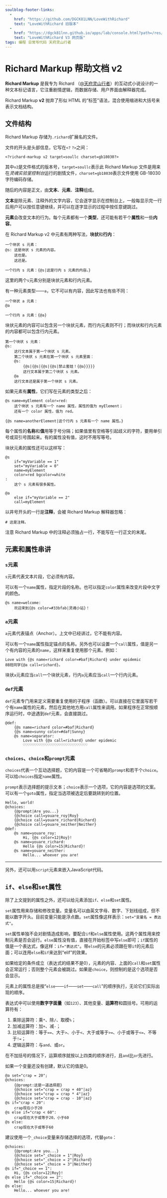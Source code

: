 ```yaml
---
soulblog-footer-links:
  -
    href: "https://github.com/DGCK81LNN/LoveWithRichard"
    text: "LoveWithRichard 旧版本"
  -
    href: "https://dgck81lnn.github.io/apps/lab/console.html?path=/res/down/SoulLC/LoveWithRichard.soullc.mjs"
    text: "LoveWithRichard V3 网页版"
tags: 编程 日常写代码 天府灵山行者
---
```


# Richard Markup 帮助文档 v2

**Richard Markup** 是我专为 Richard （[@天府灵山行者](https://space.bilibili.com/300711293)）的互动式小说设计的一种文本标记语言，它注重剧情逻辑，而数据存储、用户界面由解释器完成。

Richard Markup **v2** 抛弃了形似 HTML 的“标签”语法，混合使用缩进和大括号来表示文档结构。


## 文件结构

Richard Markup 存储为`.richard`扩展名的文件。

文件的开头是头部信息，它写在`<?` `?>`之间：

```
<?richard-markup v2 target=soullc charset=gb18030?>
```

其中`v2`是文件格式的版本号，`target=soullc`表示此 Richard Markup 文件是用来在*灵魂实验室控制台*运行的剧情文件，`charset=gb18030`表示文件使用 GB-18030 字符编码存储。

随后的内容是正文，由**文本**、**元素**、**注释**组成。

**文本**是除元素、注释外的文字内容，它会逐字显示在控制台上，一般每显示完一行后用户可以按任意键继续，并可以在逐字显示的过程中按任意键跳过。

**元素**会改变文本的行为。每个元素都有一个**类型**，还可能有若干个**属性**和一些**内容**。

在 Richard Markup v2 中元素有两种写法，**块状**和**行内**：

```
一个块状 s 元素：
@s: 这是块状 s 元素的内容。
    这也是。
    这还是。

一个行内 s 元素：{@s|这是行内 s 元素的内容。}
```

这里的两个`s`元素分别是块状元素和行内元素。

有一种元素类型――`a`，它不可以有内容，因此写法也有些不同：

```
一个块状 a 元素：
@a

一个行内 a 元素：{@a}
```

块状元素的内容可以包含另一个块状元素，而行内元素则不行；而块状和行内元素的内容都可以包含行内元素。

```
第一个块状 s 元素：
@s:
    这行文本属于第一个块状 s 元素。
    第二个块状 s 元素在第一个块状 s 元素里面：
    @s:
        {@s|{@s|{@s|{@s|禁止套娃！{@a}}}}}
        这行文本属于第二个块状 s 元素。
    @a
    这行文本还是属于第一个块状 s 元素。
```

如果元素有**属性**，它们写在元素的类型之后：

```
@s name=myElement color=red:
    这个块状 s 元素有一个 name 属性，属性的值为 myElement；
    还有一个 color 属性，值为 red。

{@s name=anotherElement|这个行内 s 元素有一个 name 属性。}
```

每个属性的**名称**和**值**用等于号分隔；如果值里有空格等引起歧义的字符，要用单引号或双引号围起来。有的属性没有值，这时不用写等号。

块状元素的属性还可以这样写：

```
@s
    if="myVariable == 1"
    set="myVariable = 0"
    name=myElement
    color=red bgcolor=white
:
    这个 s 元素有很多属性。

@a
    else if="myVariable == 2"
    call=myElement
```

以井号开头的一行是**注释**，会被 Richard Markup 解释器忽略：

```
# 这是注释。
```

注意 Richard Markup 中的注释必须独占一行，不能写在一行正文的末尾。

## 元素和属性串讲

### `s`元素

`s`元素代表文本片段，它必须有内容。

可以有一个`name`属性，指定片段的名称。也可以指定`color`属性来改变片段中文字的颜色。

```
@s name=welcome:
    欢迎来到{@s color=#33bfab|灵魂小站}！
```

### `a`元素

`a`元素代表锚点（Anchor）。上文中已经讲过，它不能有内容。

可以有一个`name`属性指定锚点的名称。另外也可以设置一个`call`属性，值是另一个有内容的元素的`name`，这样来重复使用那个元素。例如：

```
Love with {@s name=richard color=#baf|Richard} under epidemic
8B班同学{@a call=richard}。
```

块状`a`元素应当`call`一个块状元素，行内`a`元素应当`call`一个行内元素。

### `def`元素

`def`元素专门用来定义需要重复使用的子程序（函数）。可以直接在它里面写若干个有`name`属性的元素，然后在其他地方用`call`属性来调用。如果程序在正常按顺序运行时，中途遇到`def`元素，会直接跳过。

```
@def:
    {@s name=richard color=#baf|Richard}
    {@s name=sunny color=#daf|Sunny}
    @s name=separator:
        Love with {@a call=richard} under epidemic
        ♡♡♡♡♡♡♡♡♡♡♡♡♡♡♡♡♡♡♡♡♡♡♡♡♡♡♡♡♡
```

### `choices`、`choice`和`prompt`元素

`choices`代表一个互动选择题，它的内容是一个可省略的`prompt`和若干个`choice`。可以给`choices`指定`name`属性。

`prompt`表示选择题的提示文本；`choice`表示一个选项，它的内容是选项的文案。可以有一个`goto`属性，指定当选项被选定后要跳转到的位置。

```
Hello, world!
@choices:
    {@prompt|Are you...}
    {@choice call=youare_roy|Roy}
    {@choice call=youare_richard|Richard}
    {@choice call=youare_neither|Neither}
@def:
    @s name=youare_roy:
        Hi, {@s color=12|Roy}!
    @s name=youare_richard:
        Hello {@s color=15|Richard}!
    @s name=youare_neither:
        Hello... whoever you are!
```

----

另外，还可以用`script`元素来嵌入JavaScript代码。

## `if`、`else`和`set`属性

除了上文提到的属性之外，还可以给元素添加`if`、`else`和`set`属性。

`set`属性用来存储和修改变量。变量名可以由英文字母、数字、下划线组成，但不能以数字开头。目前变量只能是浮点数。`set`属性像这样表示：`set="变量名 = 表达式"`。

`set`属性单独不会对剧情造成影响，要配合`if`和`else`属性使用。这两个属性用来控制元素是否会运行。`else`属性没有值，直接在开始标签中写`else`即可；`if`属性的值是一个表达式，像这样：`if="表达式"`。带`else`的元素必须跟在带`if`的元素后面；可以连用`else`和`if`来达到“elif”的效果。

如果给定的条件成立（表达式的结果不是0），元素的内容、上面的`call`和`set`属性会正常运行；否则整个元素会被跳过。如果是`choice`，则控制的是这个选项是否会显示。

元素上的属性总是按“`else`——`if`——`set`——`call`”的顺序执行，无论它们实际出现的顺序。

表达式中可以使用**数字字面量**（如`123`）、其他变量、**运算符**和圆括号。可用的运算符有：

1. 乘除运算符：乘`*`、除`/`、取模`%`；
2. 加减运算符：加`+`、减`-`；
3. 比较运算符：等于`==`、大于`>`、小于`<`、大于或等于`>=`、小于或等于`<=`、不等于`!=`；
4. 逻辑运算符：与`and`、或`or`。

在不加括号的情况下，运算顺序就按以上四类的顺序进行，且`and`比`or`先进行。

如果一个变量还没有创建，默认它的值是0。

```
@a set="crap = 20";
@choices:
    {@prompt:这是一道选择题}
    {@choice set="crap = crap + 40"|az}
    {@choice set="crap = crap * 4"|az}
    {@choice set="crap = crap - 10"|az}
@s if="crap < 20":
    crap现在小于20
@s else if="crap < 60":
    crap现在大于或等于20，小于60
@s else:
    crap现在大于或等于60
```

建议使用一个`_choice`变量来存储选择的选项，代替`goto`：

```
@choices:
    {@prompt:Are you...}
    {@choice set="_choice = 1"|Roy}
    {@choice set="_choice = 2"|Richard}
    {@choice set="_choice = 3"|Neither}
@s if="_choice == 1":
    Hi, {@s color=12|Roy}!
@s else if="_choice == 2":
    Hello {@s color=15|Richard}!
@s else:
    Hello... whoever you are!
```
